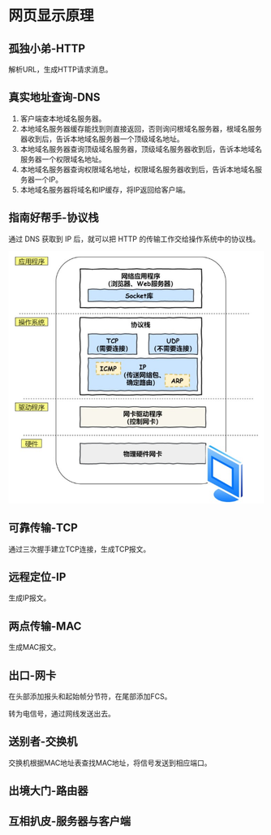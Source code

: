 # 网页显示原理

## 孤独小弟-HTTP

解析URL，生成HTTP请求消息。

## 真实地址查询-DNS

1. 客户端查本地域名服务器。
2. 本地域名服务器缓存能找到则直接返回，否则询问根域名服务器，根域名服务器收到后，告诉本地域名服务器一个顶级域名地址。
3. 本地域名服务器查询顶级域名服务器，顶级域名服务器收到后，告诉本地域名服务器一个权限域名地址。
4. 本地域名服务器查询权限域名地址，权限域名服务器收到后，告诉本地域名服务器一个IP。
5. 本地域名服务器将域名和IP缓存，将IP返回给客户端。

## 指南好帮手-协议栈

通过 DNS 获取到 IP 后，就可以把 HTTP 的传输⼯作交给操作系统中的协议栈。

<img src="./images/协议栈.jpg">

## 可靠传输-TCP

通过三次握手建立TCP连接，生成TCP报文。

## 远程定位-IP

生成IP报文。

## 两点传输-MAC

生成MAC报文。

## 出口-网卡

在头部添加报头和起始帧分节符，在尾部添加FCS。

转为电信号，通过网线发送出去。

## 送别者-交换机

交换机根据MAC地址表查找MAC地址，将信号发送到相应端口。

## 出境大门-路由器

## 互相扒皮-服务器与客户端
